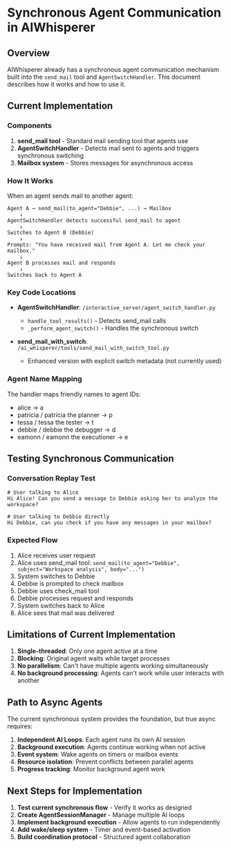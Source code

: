 # Synchronous Agent Communication in AIWhisperer

## Overview
AIWhisperer already has a synchronous agent communication mechanism built into the `send_mail` tool and `AgentSwitchHandler`. This document describes how it works and how to use it.

## Current Implementation

### Components

1. **send_mail tool** - Standard mail sending tool that agents use
2. **AgentSwitchHandler** - Detects mail sent to agents and triggers synchronous switching
3. **Mailbox system** - Stores messages for asynchronous access

### How It Works

When an agent sends mail to another agent:

```
Agent A → send_mail(to_agent="Debbie", ...) → Mailbox
    ↓
AgentSwitchHandler detects successful send_mail to agent
    ↓
Switches to Agent B (Debbie)
    ↓
Prompts: "You have received mail from Agent A. Let me check your mailbox."
    ↓
Agent B processes mail and responds
    ↓
Switches back to Agent A
```

### Key Code Locations

- **AgentSwitchHandler**: `/interactive_server/agent_switch_handler.py`
  - `handle_tool_results()` - Detects send_mail calls
  - `_perform_agent_switch()` - Handles the synchronous switch

- **send_mail_with_switch**: `/ai_whisperer/tools/send_mail_with_switch_tool.py`
  - Enhanced version with explicit switch metadata (not currently used)

### Agent Name Mapping

The handler maps friendly names to agent IDs:
- alice → a
- patricia / patricia the planner → p  
- tessa / tessa the tester → t
- debbie / debbie the debugger → d
- eamonn / eamonn the executioner → e

## Testing Synchronous Communication

### Conversation Replay Test
```
# User talking to Alice
Hi Alice! Can you send a message to Debbie asking her to analyze the workspace?

# User talking to Debbie directly  
Hi Debbie, can you check if you have any messages in your mailbox?
```

### Expected Flow
1. Alice receives user request
2. Alice uses send_mail tool: `send_mail(to_agent="Debbie", subject="Workspace analysis", body="...")`
3. System switches to Debbie
4. Debbie is prompted to check mailbox
5. Debbie uses check_mail tool
6. Debbie processes request and responds
7. System switches back to Alice
8. Alice sees that mail was delivered

## Limitations of Current Implementation

1. **Single-threaded**: Only one agent active at a time
2. **Blocking**: Original agent waits while target processes
3. **No parallelism**: Can't have multiple agents working simultaneously
4. **No background processing**: Agents can't work while user interacts with another

## Path to Async Agents

The current synchronous system provides the foundation, but true async requires:

1. **Independent AI Loops**: Each agent runs its own AI session
2. **Background execution**: Agents continue working when not active
3. **Event system**: Wake agents on timers or mailbox events
4. **Resource isolation**: Prevent conflicts between parallel agents
5. **Progress tracking**: Monitor background agent work

## Next Steps for Implementation

1. **Test current synchronous flow** - Verify it works as designed
2. **Create AgentSessionManager** - Manage multiple AI loops
3. **Implement background execution** - Allow agents to run independently
4. **Add wake/sleep system** - Timer and event-based activation
5. **Build coordination protocol** - Structured agent collaboration